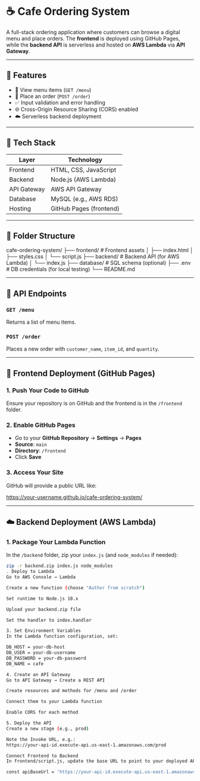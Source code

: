 # ☕ Cafe Ordering System

A full-stack ordering application where customers can browse a digital menu and place orders. The **frontend** is deployed using GitHub Pages, while the **backend API** is serverless and hosted on **AWS Lambda** via **API Gateway**.

---

## 🔧 Features

- 🧾 View menu items (`GET /menu`)
- 🛒 Place an order (`POST /order`)
- ✅ Input validation and error handling
- 🌐 Cross-Origin Resource Sharing (CORS) enabled
- ☁️ Serverless backend deployment

---

## 🧱 Tech Stack

| Layer       | Technology                     |
|-------------|---------------------------------|
| Frontend    | HTML, CSS, JavaScript           |
| Backend     | Node.js (AWS Lambda)            |
| API Gateway | AWS API Gateway                 |
| Database    | MySQL (e.g., AWS RDS)           |
| Hosting     | GitHub Pages (frontend)         |

---

## 📁 Folder Structure

cafe-ordering-system/
├── frontend/ # Frontend assets │ ├── index.html │ ├── styles.css │ └── script.js 
├── backend/ # Backend API (for AWS Lambda) │ └── index.js 
├── database/ # SQL schema (optional) ├── .env # DB credentials (for local testing) └── README.md

---

## 🔌 API Endpoints

### `GET /menu`
Returns a list of menu items.

### `POST /order`
Places a new order with `customer_name`, `item_id`, and `quantity`.

---

## 🚀 Frontend Deployment (GitHub Pages)

### 1. Push Your Code to GitHub
Ensure your repository is on GitHub and the frontend is in the `/frontend` folder.

### 2. Enable GitHub Pages
- Go to your **GitHub Repository** → **Settings** → **Pages**
- **Source**: `main`
- **Directory**: `/frontend`
- Click **Save**

### 3. Access Your Site
GitHub will provide a public URL like:

https://your-username.github.io/cafe-ordering-system/


---

## ☁️ Backend Deployment (AWS Lambda)

### 1. Package Your Lambda Function
In the `/backend` folder, zip your `index.js` (and `node_modules` if needed):

```bash
zip -r backend.zip index.js node_modules
. Deploy to Lambda
Go to AWS Console → Lambda

Create a new function (choose "Author from scratch")

Set runtime to Node.js 18.x

Upload your backend.zip file

Set the handler to index.handler

3. Set Environment Variables
In the Lambda function configuration, set:

DB_HOST = your-db-host
DB_USER = your-db-username
DB_PASSWORD = your-db-password
DB_NAME = cafe

4. Create an API Gateway
Go to API Gateway → Create a REST API

Create resources and methods for /menu and /order

Connect them to your Lambda function

Enable CORS for each method

5. Deploy the API
Create a new stage (e.g., prod)

Note the Invoke URL, e.g.:
https://your-api-id.execute-api.us-east-1.amazonaws.com/prod

Connect Frontend to Backend
In frontend/script.js, update the base URL to point to your deployed API:

const apiBaseUrl = 'https://your-api-id.execute-api.us-east-1.amazonaws.com/prod';

